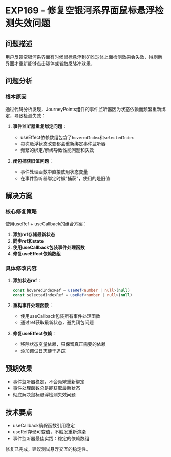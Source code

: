 # EXP169 - 修复空银河系界面鼠标悬浮检测失效问题

## 问题描述
用户反馈空银河系界面有时候鼠标悬浮到81难球体上面检测效果会失效，得刷新界面才重新能够点击球体或者触发脉冲效果。

## 问题分析

### 根本原因
通过代码分析发现，JourneyPoints组件的事件监听器因为状态依赖而频繁重新绑定，导致检测失效：

1. **事件监听器重复绑定问题**：
   - useEffect依赖数组包含了`hoveredIndex`和`selectedIndex`
   - 每次悬浮状态改变都会重新绑定事件监听器
   - 频繁的绑定/解绑导致性能问题和失效

2. **闭包捕获旧值问题**：
   - 事件处理函数中直接使用状态变量
   - 在事件监听器绑定时被"捕获"，使用的是旧值

## 解决方案

### 核心修复策略
使用useRef + useCallback的组合方案：

1. **添加ref存储最新状态**
2. **同步ref和state**  
3. **使用useCallback包装事件处理函数**
4. **修复useEffect依赖数组**

### 具体修改内容

1. **添加状态ref**：
   ```typescript
   const hoveredIndexRef = useRef<number | null>(null)
   const selectedIndexRef = useRef<number | null>(null)
   ```

2. **重构事件处理函数**：
   - 使用useCallback包装所有事件处理函数
   - 通过ref获取最新状态，避免闭包问题

3. **修复useEffect依赖**：
   - 移除状态变量依赖，只保留真正需要的依赖
   - 添加调试日志便于追踪

## 预期效果
- 事件监听器稳定，不会频繁重新绑定
- 事件处理函数总是能获取最新状态
- 彻底解决鼠标悬浮检测失效问题

## 技术要点
- useCallback确保函数引用稳定
- useRef存储可变值，不触发重新渲染
- 事件监听器最佳实践：稳定的依赖数组

修复已完成，建议测试悬浮交互的稳定性。
